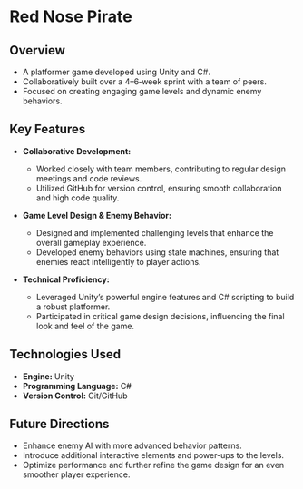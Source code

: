 # Red Nose Pirate

## Overview

- A platformer game developed using Unity and C#.
- Collaboratively built over a 4–6‑week sprint with a team of peers.
- Focused on creating engaging game levels and dynamic enemy behaviors.

## Key Features

- **Collaborative Development:**  
  - Worked closely with team members, contributing to regular design meetings and code reviews.
  - Utilized GitHub for version control, ensuring smooth collaboration and high code quality.

- **Game Level Design & Enemy Behavior:**  
  - Designed and implemented challenging levels that enhance the overall gameplay experience.
  - Developed enemy behaviors using state machines, ensuring that enemies react intelligently to player actions.

- **Technical Proficiency:**  
  - Leveraged Unity’s powerful engine features and C# scripting to build a robust platformer.
  - Participated in critical game design decisions, influencing the final look and feel of the game.

## Technologies Used

- **Engine:** Unity  
- **Programming Language:** C#  
- **Version Control:** Git/GitHub

## Future Directions

- Enhance enemy AI with more advanced behavior patterns.
- Introduce additional interactive elements and power-ups to the levels.
- Optimize performance and further refine the game design for an even smoother player experience.
